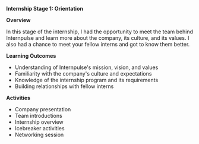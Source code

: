 **Internship Stage 1: Orientation**

**Overview**

In this stage of the internship, I had the opportunity to meet the team behind Internpulse and learn more about the company, its culture, and its values. I also had a chance to meet your fellow interns and got to know them better.

**Learning Outcomes**

* Understanding of Internpulse's mission, vision, and values
* Familiarity with the company's culture and expectations
* Knowledge of the internship program and its requirements
* Building relationships with fellow interns

**Activities**

* Company presentation
* Team introductions
* Internship overview
* Icebreaker activities
* Networking session
